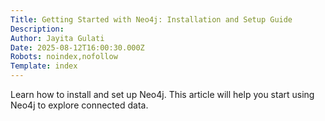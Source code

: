 ```yaml
---
Title: Getting Started with Neo4j: Installation and Setup Guide
Description: 
Author: Jayita Gulati
Date: 2025-08-12T16:00:30.000Z
Robots: noindex,nofollow
Template: index
---
```

Learn how to install and set up Neo4j. This article will help you start using Neo4j to explore connected data.